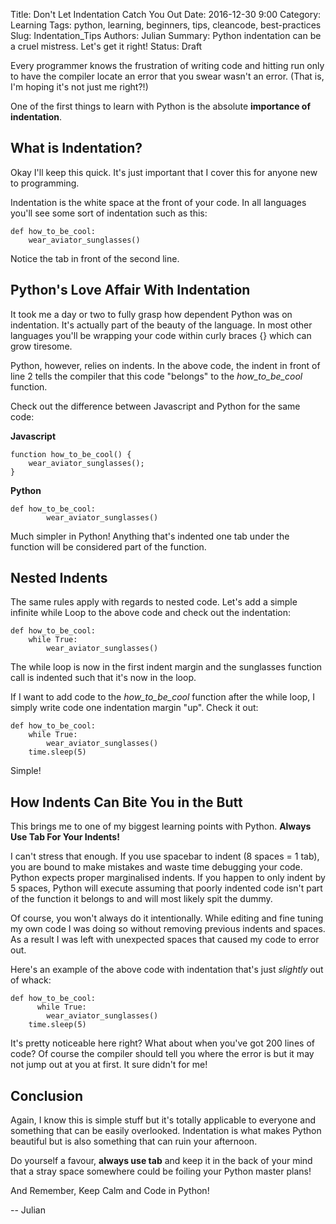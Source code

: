 Title: Don't Let Indentation Catch You Out
Date: 2016-12-30 9:00
Category: Learning
Tags: python, learning, beginners, tips, cleancode, best-practices
Slug: Indentation_Tips
Authors: Julian
Summary: Python indentation can be a cruel mistress. Let's get it right!
Status: Draft


Every programmer knows the frustration of writing code and hitting run only to have the compiler locate an error that you swear wasn't an error. (That is, I'm hoping it's not just me right?!)

One of the first things to learn with Python is the absolute **importance of indentation**.

## What is Indentation?

Okay I'll keep this quick. It's just important that I cover this for anyone new to programming.

Indentation is the white space at the front of your code. In all languages you'll see some sort of indentation such as this:

~~~~
def how_to_be_cool:
	wear_aviator_sunglasses()
~~~~

Notice the tab in front of the second line.


## Python's Love Affair With Indentation

It took me a day or two to fully grasp how dependent Python was on indentation. It's actually part of the beauty of the language. In most other languages you'll be wrapping your code within curly braces {} which can grow tiresome.

Python, however, relies on indents. In the above code, the indent in front of line 2 tells the compiler that this code "belongs" to the *how_to_be_cool* function.

Check out the difference between Javascript and Python for the same code:

**Javascript**
~~~~
function how_to_be_cool() {
	wear_aviator_sunglasses();
}
~~~~

**Python**
~~~~
def how_to_be_cool:
        wear_aviator_sunglasses()
~~~~

Much simpler in Python! Anything that's indented one tab under the function will be considered part of the function.


## Nested Indents

The same rules apply with regards to nested code. Let's add a simple infinite while Loop to the above code and check out the indentation:

~~~~
def how_to_be_cool:
	while True:
		wear_aviator_sunglasses()
~~~~

The while loop is now in the first indent margin and the sunglasses function call is indented such that it's now in the loop.

If I want to add code to the *how_to_be_cool* function after the while loop, I simply write code one indentation margin "up". Check it out:

~~~~
def how_to_be_cool:
	while True:
		wear_aviator_sunglasses()
	time.sleep(5)
~~~~

Simple!


## How Indents Can Bite You in the Butt

This brings me to one of my biggest learning points with Python. **Always Use Tab For Your Indents!**

I can't stress that enough. If you use spacebar to indent (8 spaces = 1 tab), you are bound to make mistakes and waste time debugging your code. Python expects proper marginalised indents. If you happen to only indent by 5 spaces, Python will execute assuming that poorly indented code isn't part of the function it belongs to and will most likely spit the dummy.

Of course, you won't always do it intentionally. While editing and fine tuning my own code I was doing so without removing previous indents and spaces. As a result I was left with unexpected spaces that caused my code to error out.

Here's an example of the above code with indentation that's just *slightly* out of whack:

~~~~
def how_to_be_cool:
      while True:
		wear_aviator_sunglasses()
	time.sleep(5)
~~~~

It's pretty noticeable here right? What about when you've got 200 lines of code? Of course the compiler should tell you where the error is but it may not jump out at you at first. It sure didn't for me!


## Conclusion

Again, I know this is simple stuff but it's totally applicable to everyone and something that can be easily overlooked.
Indentation is what makes Python beautiful but is also something that can ruin your afternoon.

Do yourself a favour, **always use tab** and keep it in the back of your mind that a stray space somewhere could be foiling your Python master plans!

And Remember, Keep Calm and Code in Python!

-- Julian
